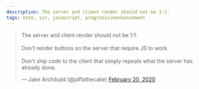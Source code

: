 ```yaml
---
description: The server and client render should not be 1:1.
tags: note, ssr, javascript, progressiveenhancement
---
```


<blockquote class="twitter-tweet"><p lang="en" dir="ltr">The server and client render should not be 1:1.<br><br>Don&#39;t render buttons on the server that require JS to work.<br><br>Don&#39;t ship code to the client that simply repeats what the server has already done.</p>&mdash; Jake Archibald (@jaffathecake) <a href="https://twitter.com/jaffathecake/status/1230388412806520833?ref_src=twsrc%5Etfw">February 20, 2020</a></blockquote> <script async src="https://platform.twitter.com/widgets.js" charset="utf-8"></script>
